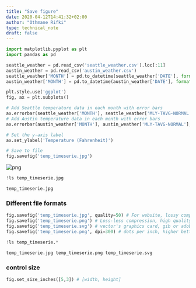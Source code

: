 ```yaml
---
title: "Save figure"
date: 2020-04-12T14:41:32+02:00
author: "Othmane Rifki"
type: technical_note
draft: false
---
```


```python
import matplotlib.pyplot as plt
import pandas as pd

seattle_weather = pd.read_csv('seattle_weather.csv').loc[:11]
austin_weather = pd.read_csv('austin_weather.csv')
seattle_weather['MONTH'] = pd.to_datetime(seattle_weather['DATE'], format='%m').dt.month_name().str.slice(stop=3)
austin_weather['MONTH'] = pd.to_datetime(austin_weather['DATE'], format='%m').dt.month_name().str.slice(stop=3)
```


```python
plt.style.use('ggplot')
fig, ax = plt.subplots()

# Add Seattle temperature data in each month with error bars
ax.errorbar(seattle_weather['MONTH'], seattle_weather['MLY-TAVG-NORMAL'], yerr=seattle_weather['MLY-TAVG-STDDEV'])
# Add Austin temperature data in each month with error bars
ax.errorbar(austin_weather['MONTH'], austin_weather['MLY-TAVG-NORMAL'], yerr=austin_weather['MLY-TAVG-STDDEV']) 

# Set the y-axis label
ax.set_ylabel('Temperature (Fahrenheit)')

# Save to file
fig.savefig('temp_timeserie.jpg')
```


    
![png](savefig_2_0.png)
    



```python
!ls temp_timeserie.jpg
```

    temp_timeserie.jpg


### Different file formats


```python
fig.savefig('temp_timeserie.jpg', quality=50) # For website, lossy compression, less space and less BW, control quality
fig.savefig('temp_timeserie.png') # Loss-less compression, high quality, large amount of disk space and large BW
fig.savefig('temp_timeserie.svg') # vector's graphics card, gib or adobe can edit the figure after being produced
fig.savefig('temp_timeserie.png', dpi=300) # dots per inch, higher better resolution, larger file size
```


```python
!ls temp_timeserie.*
```

    temp_timeserie.jpg temp_timeserie.png temp_timeserie.svg


### control size


```python
fig.set_size_inches([5,3]) # [width, height]
```


```python

```
